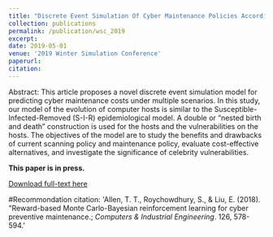 ```yaml
---
title: "Discrete Event Simulation Of Cyber Maintenance Policies According To Nested Birth And Death Processes"
collection: publications
permalink: /publication/wsc_2019
excerpt: 
date: 2019-05-01
venue: '2019 Winter Simulation Conference'
paperurl: 
citation: 
---
```


Abstract: This article proposes a novel discrete event simulation model for predicting cyber maintenance costs under multiple scenarios. In this study, our model of the evolution of computer hosts is similar to the Susceptible- Infected-Removed (S-I-R) epidemiological model. A double or “nested birth and death” construction is used for the hosts and the vulnerabilities on the hosts. The objectives of the model are to study the benefits and drawbacks of current scanning policy and maintenance policy, evaluate cost-effective alternatives, and investigate the significance of celebrity vulnerabilities.

**This paper is in press.**

[Download full-text here](http://EnhaoLiu.github.io/files/WSC2019_AMurali_ELiu_AllenTT.pdf)

#Recommondation citation: 'Allen, T. T., Roychowdhury, S., & Liu, E. (2018). &quot;Reward-based Monte Carlo-Bayesian reinforcement learning for cyber preventive maintenance.; <i>Computers & Industrial Engineering</i>. 126, 578-594.'
